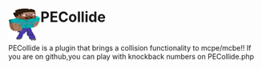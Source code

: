 <h1>PECollide<img src="https://raw.githubusercontent.com/Saxavlax001/PECollide/master/pecollide.png" height="64" width="64" align="left"></img></h1>
<br />
PECollide is a plugin that brings a collision functionality to mcpe/mcbe!!
If you are on github,you can play with knockback numbers on PECollide.php

